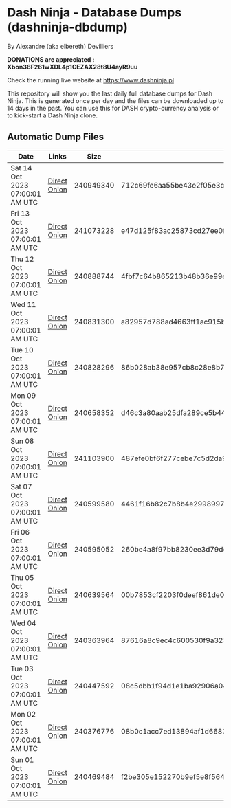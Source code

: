 # Dash Ninja - Database Dumps (dashninja-dbdump)
By Alexandre (aka elbereth) Devilliers

**DONATIONS are appreciated : Xbon36F261wXDL4p1CEZAX28t8U4ayR9uu**

Check the running live website at https://www.dashninja.pl

This repository will show you the last daily full database dumps for Dash Ninja. This is generated once per day and the files can be downloaded up to 14 days in the past.
You can use this for DASH crypto-currency analysis or to kick-start a Dash Ninja clone.


## Automatic Dump Files
| Date | Links | Size | SHA256 |
|--|--|--|--|
| Sat 14 Oct 2023 07:00:01 AM UTC | [Direct](https://oshi.at/dCNj) [Onion](http://5ety7tpkim5me6eszuwcje7bmy25pbtrjtue7zkqqgziljwqy3rrikqd.onion/dCNj) | 240949340 | 712c69fe6aa55be43e2f05e3cb23756e9c5acbc790b450ca91651cd4c54bf2ee | 
| Fri 13 Oct 2023 07:00:01 AM UTC | [Direct](https://oshi.at/yGrj) [Onion](http://5ety7tpkim5me6eszuwcje7bmy25pbtrjtue7zkqqgziljwqy3rrikqd.onion/yGrj) | 241073228 | e47d125f83ac25873cd27ee0f7d27cd27d2d338001342ece9e36ea1744e391a2 | 
| Thu 12 Oct 2023 07:00:01 AM UTC | [Direct](https://oshi.at/sEHaJ) [Onion](http://5ety7tpkim5me6eszuwcje7bmy25pbtrjtue7zkqqgziljwqy3rrikqd.onion/sEHaJ) | 240888744 | 4fbf7c64b865213b48b36e99ee999d1127f7f06530b935d91563d85abc522655 | 
| Wed 11 Oct 2023 07:00:01 AM UTC | [Direct]() [Onion]() | 240831300 | a82957d788ad4663ff1ac915b9a79f0bb2b86e106d2c4d6d43104c8c3f3cc2e1 | 
| Tue 10 Oct 2023 07:00:01 AM UTC | [Direct](https://oshi.at/NjBdB) [Onion](http://5ety7tpkim5me6eszuwcje7bmy25pbtrjtue7zkqqgziljwqy3rrikqd.onion/NjBdB) | 240828296 | 86b028ab38e957cb8c28e8b7aed9b9d009ddd0a64641a6e27f01dddf9d2d5541 | 
| Mon 09 Oct 2023 07:00:01 AM UTC | [Direct](https://oshi.at/Uoiv) [Onion](http://5ety7tpkim5me6eszuwcje7bmy25pbtrjtue7zkqqgziljwqy3rrikqd.onion/Uoiv) | 240658352 | d46c3a80aab25dfa289ce5b44ea4dc792bd46462a69c3732aec82fa3139c6cf5 | 
| Sun 08 Oct 2023 07:00:01 AM UTC | [Direct](https://oshi.at/Ybhea) [Onion](http://5ety7tpkim5me6eszuwcje7bmy25pbtrjtue7zkqqgziljwqy3rrikqd.onion/Ybhea) | 241103900 | 487efe0bf6f277cebe7c5d2da942a95585e39f610e5cc32f16e331394cd7d5a6 | 
| Sat 07 Oct 2023 07:00:01 AM UTC | [Direct](https://oshi.at/SWWa) [Onion](http://5ety7tpkim5me6eszuwcje7bmy25pbtrjtue7zkqqgziljwqy3rrikqd.onion/SWWa) | 240599580 | 4461f16b82c7b8b4e299899728ba65dd72211445f03bd7933094cf425588c479 | 
| Fri 06 Oct 2023 07:00:01 AM UTC | [Direct](https://oshi.at/EaHw) [Onion](http://5ety7tpkim5me6eszuwcje7bmy25pbtrjtue7zkqqgziljwqy3rrikqd.onion/EaHw) | 240595052 | 260be4a8f97bb8230ee3d79dc739b1930788037e9384141f2f46c0289de4f7a5 | 
| Thu 05 Oct 2023 07:00:01 AM UTC | [Direct](<html>) [Onion]() | 240639564 | 00b7853cf2203f0deef861de06ed1edff35cd0e3d749e9d33099b69d75f8fbda | 
| Wed 04 Oct 2023 07:00:01 AM UTC | [Direct](<html>) [Onion]() | 240363964 | 87616a8c9ec4c600530f9a32315f29057a6f721b7f37909449730f1b6cb965f1 | 
| Tue 03 Oct 2023 07:00:01 AM UTC | [Direct](https://oshi.at/feks) [Onion](http://5ety7tpkim5me6eszuwcje7bmy25pbtrjtue7zkqqgziljwqy3rrikqd.onion/feks) | 240447592 | 08c5dbb1f94d1e1ba92906a044d63155507fd92a8e110a0218fe1620a017a893 | 
| Mon 02 Oct 2023 07:00:01 AM UTC | [Direct](https://oshi.at/Zezb) [Onion](http://5ety7tpkim5me6eszuwcje7bmy25pbtrjtue7zkqqgziljwqy3rrikqd.onion/Zezb) | 240376776 | 08b0c1acc7ed13894af1d6683a731ffd9ac7c9ed61a9342cca26d776ec6e4892 | 
| Sun 01 Oct 2023 07:00:01 AM UTC | [Direct](https://oshi.at/scFx) [Onion](http://5ety7tpkim5me6eszuwcje7bmy25pbtrjtue7zkqqgziljwqy3rrikqd.onion/scFx) | 240469484 | f2be305e152270b9ef5e8f564c509ed3e3f07a5c9554ef11423dfaa5876786ec | 
